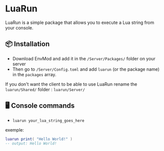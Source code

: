 # LuaRun
LuaRun is a simple package that allows you to execute a Lua string from your console.

## 📦 Installation
- Download EnvMod and add it in the `/Server/Packages/` folder on your server
- Then go to `/Server/Config.toml` and add `luarun` (or the package name) in the `packages` array.

If you don't want the client to be able to use LuaRun rename the `luarun/Shared/` folder : `luarun/Server/`

## 🖥️ Console commands
- `luarun your_lua_string_goes_here`

exemple:
```lua
luarun print( "Hello World!" )
-- output: Hello World!
```
